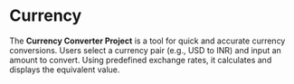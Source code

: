 # Currency
The **Currency Converter Project** is a tool for quick and accurate currency conversions. Users select a currency pair (e.g., USD to INR) and input an amount to convert. Using predefined exchange rates, it calculates and displays the equivalent value.
